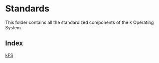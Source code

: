 # Standards

This folder contains all the standardized components of the k Operating System

## Index

[kFS](kFS/README.md)